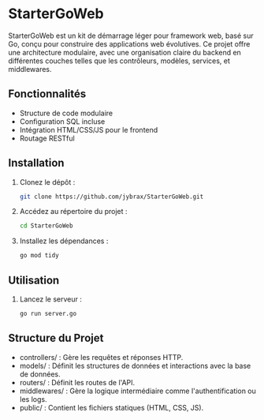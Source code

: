 # StarterGoWeb

StarterGoWeb est un kit de démarrage léger pour framework web, basé sur Go, conçu pour construire des applications web évolutives. Ce projet offre une architecture modulaire, avec une organisation claire du backend en différentes couches telles que les contrôleurs, modèles, services, et middlewares.

## Fonctionnalités

- Structure de code modulaire
- Configuration SQL incluse
- Intégration HTML/CSS/JS pour le frontend
- Routage RESTful

## Installation

1. Clonez le dépôt :
   ```bash
   git clone https://github.com/jybrax/StarterGoWeb.git

2. Accédez au répertoire du projet :
    ```bash
    cd StarterGoWeb

3. Installez les dépendances :
    ```bash
    go mod tidy

## Utilisation
1. Lancez le serveur :
    ```bash
    go run server.go

## Structure du Projet

- controllers/ : Gère les requêtes et réponses HTTP.
- models/ : Définit les structures de données et interactions avec la base de données.
- routers/ : Définit les routes de l'API.
- middlewares/ : Gère la logique intermédiaire comme l'authentification ou les logs.
- public/ : Contient les fichiers statiques (HTML, CSS, JS).